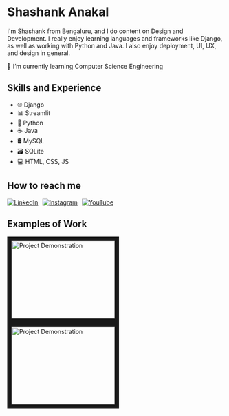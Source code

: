 # Shashank Anakal
I'm Shashank from Bengaluru, and I do content on Design and Development. I really enjoy learning languages and frameworks like Django, as well as working with Python and Java. I also enjoy deployment, UI, UX, and design in general.

🌱 I’m currently learning Computer Science Engineering

## Skills and Experience
* 🌐 Django
* 📊 Streamlit
* 🐍 Python
* ☕ Java
* 🛢️ MySQL
* 🗃️ SQLite
* 💻 HTML, CSS, JS

## How to reach me

<div style="display: flex; gap: 10px;">
  <a href="https://www.linkedin.com/in/shashank-anakal/" target="_blank"><img src="https://img.shields.io/badge/-LinkedIn-blue?style=flat&logo=linkedin&logoColor=white" alt="LinkedIn"></a>
  <a href="https://www.instagram.com/shashank.4705/" target="_blank"><img src="https://img.shields.io/badge/-Instagram-E4405F?style=flat&logo=instagram&logoColor=white" alt="Instagram"></a>
 <a href="https://www.youtube.com/@shashank.4705" target="_blank">
  <img src="https://img.shields.io/badge/-YouTube-FF0000?style=flat&logo=youtube&logoColor=white" alt="YouTube" />
</a>
</div>

## Examples of Work
<a href="https://www.youtube.com/watch?v=qxkl5bzIaqo" target="_blank"><img src="https://img.youtube.com/vi/qxkl5bzIaqo/0.jpg" 
alt="Project Demonstration" width="240" height="180" border="10" /></a>
<a href="https://youtu.be/xcer2nJHuME?si=M9xLOwjwamzd4cL2" target="_blank"><img src="https://img.youtube.com/vi/qxkl5bzIaqo/0.jpg" 
alt="Project Demonstration" width="240" height="180" border="10" /></a>
